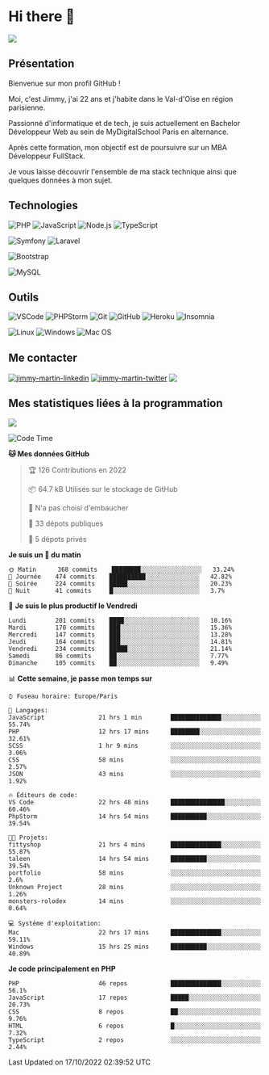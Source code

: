 # Hi there 👋

![](https://komarev.com/ghpvc/?username=jimmy-martin&color=1a1b27)

<!--
**jimmy-martin/jimmy-martin** is a ✨ _special_ ✨ repository because its `README.md` (this file) appears on your GitHub profile.

Here are some ideas to get you started:

- 🔭 I’m currently working on ...
- 🌱 I’m currently learning ...
- 👯 I’m looking to collaborate on ...
- 🤔 I’m looking for help with ...
- 💬 Ask me about ...
- 📫 How to reach me: ...
- 😄 Pronouns: ...
- ⚡ Fun fact: ...
-->

## Présentation

Bienvenue sur mon profil GitHub !

Moi, c'est Jimmy, j'ai 22 ans et j'habite dans le Val-d'Oise en région parisienne.

Passionné d'informatique et de tech, je suis actuellement en Bachelor Développeur Web au sein de MyDigitalSchool Paris en alternance.

Après cette formation, mon objectif est de poursuivre sur un MBA Développeur FullStack.

Je vous laisse découvrir l'ensemble de ma stack technique ainsi que quelques données à mon sujet.

## Technologies

<div>

![PHP](https://img.shields.io/badge/PHP-777BB4?style=for-the-badge&logo=php&logoColor=white) ![JavaScript](https://img.shields.io/badge/JavaScript-F7DF1E?style=for-the-badge&logo=javascript&logoColor=black) ![Node.js](https://img.shields.io/badge/Node.js-43853D?style=for-the-badge&logo=node.js&logoColor=white) ![TypeScript](https://img.shields.io/badge/TypeScript-007ACC?style=for-the-badge&logo=typescript&logoColor=white)

</div>
<div>

![Symfony](https://img.shields.io/badge/Symfony-092E20?style=for-the-badge&logo=symfony&logoColor=white) ![Laravel](https://img.shields.io/badge/Laravel-FF2D20?style=for-the-badge&logo=laravel&logoColor=white)

</div>
<div>

![Bootstrap](https://img.shields.io/badge/Bootstrap-563D7C?style=for-the-badge&logo=bootstrap&logoColor=white)

</div>
<div>

![MySQL](https://img.shields.io/badge/MySQL-4479A1?style=for-the-badge&logo=mysql&logoColor=white)

</div>

## Outils

![VSCode](https://img.shields.io/badge/VSCode-007ACC?style=for-the-badge&logo=visual-studio-code&logoColor=white)
![PHPStorm](http://img.shields.io/badge/-PHPStorm-181717?style=for-the-badge&logo=phpstorm&logoColor=white)
![Git](https://img.shields.io/badge/Git-E44C30?style=for-the-badge&logo=git&logoColor=white)
![GitHub](https://img.shields.io/badge/GitHub-100000?style=for-the-badge&logo=github&logoColor=white)
![Heroku](https://img.shields.io/badge/Heroku-6762a6?style=for-the-badge&logo=heroku&logoColor=white)
![Insomnia](https://img.shields.io/badge/Insomnia-5600cd?style=for-the-badge&logo=insomnia&logoColor=white)

![Linux](https://img.shields.io/badge/Linux-FCC624?style=for-the-badge&logo=linux&logoColor=white)
![Windows](https://img.shields.io/badge/Windows-0078D6?style=for-the-badge&logo=windows&logoColor=white)
![Mac OS](https://img.shields.io/badge/mac%20os-000000?style=for-the-badge&logo=apple&logoColor=white)

## Me contacter

<p>
<a href="https://www.linkedin.com/in/jimmy-martin-dev/" target="blank"><img align="center" src="https://img.shields.io/badge/-LinkedIn-0077B5?style=for-the-badge&logo=Linkedin&logoColor=white&link=https://www.linkedin.com/in/jimmy-martin-dev/" alt="jimmy-martin-linkedin"/></a>
<a href="https://twitter.com/jimmydev_" target="blank"><img align="center" src="https://img.shields.io/badge/-Twitter-1DA1F2?style=for-the-badge&logo=Twitter&logoColor=white&link=https://twitter.com/jimmydev_" alt="jimmy-martin-twitter"/></a>
 <a href="mailto:jimmy.martin952@gmail.com" target="blank"><img align="center" src="https://img.shields.io/badge/gmail-D14836?style=for-the-badge&logo=gmail&logoColor=white" /></a>
</p>

## Mes statistiques liées à la programmation

<a href="https://github-readme-stats.vercel.app/api/top-langs/?username=jimmy-martin&layout=compact">
  <img align="center" src="https://github-readme-stats.vercel.app/api/top-langs/?username=jimmy-martin&layout=compact"/>
</a>



<!--START_SECTION:waka-->
![Code Time](http://img.shields.io/badge/Code%20Time-1%2C180%20hrs%203%20mins-blue)

**🐱 Mes données GitHub** 

> 🏆 126 Contributions en 2022
 > 
> 📦 64.7 kB Utilisés sur le stockage de GitHub 
 > 
> 🚫 N'a pas choisi d'embaucher
 > 
> 📜 33 dépots publiques 
 > 
> 🔑 5 dépots privés  
 > 
**Je suis un 🐤 du matin** 

```text
🌞 Matin      368 commits    ████████░░░░░░░░░░░░░░░░░   33.24% 
🌆 Journée    474 commits    ██████████░░░░░░░░░░░░░░░   42.82% 
🌃 Soirée     224 commits    █████░░░░░░░░░░░░░░░░░░░░   20.23% 
🌙 Nuit       41 commits     █░░░░░░░░░░░░░░░░░░░░░░░░   3.7%

```
📅 **Je suis le plus productif le Vendredi** 

```text
Lundi        201 commits    ████░░░░░░░░░░░░░░░░░░░░░   18.16% 
Mardi        170 commits    ███░░░░░░░░░░░░░░░░░░░░░░   15.36% 
Mercredi     147 commits    ███░░░░░░░░░░░░░░░░░░░░░░   13.28% 
Jeudi        164 commits    ███░░░░░░░░░░░░░░░░░░░░░░   14.81% 
Vendredi     234 commits    █████░░░░░░░░░░░░░░░░░░░░   21.14% 
Samedi       86 commits     ██░░░░░░░░░░░░░░░░░░░░░░░   7.77% 
Dimanche     105 commits    ██░░░░░░░░░░░░░░░░░░░░░░░   9.49%

```


📊 **Cette semaine, je passe mon temps sur** 

```text
⌚︎ Fuseau horaire: Europe/Paris

💬 Langages: 
JavaScript               21 hrs 1 min        ██████████████░░░░░░░░░░░   55.74% 
PHP                      12 hrs 17 mins      ████████░░░░░░░░░░░░░░░░░   32.61% 
SCSS                     1 hr 9 mins         ░░░░░░░░░░░░░░░░░░░░░░░░░   3.06% 
CSS                      58 mins             ░░░░░░░░░░░░░░░░░░░░░░░░░   2.57% 
JSON                     43 mins             ░░░░░░░░░░░░░░░░░░░░░░░░░   1.92%

🔥 Éditeurs de code: 
VS Code                  22 hrs 48 mins      ███████████████░░░░░░░░░░   60.46% 
PhpStorm                 14 hrs 54 mins      ██████████░░░░░░░░░░░░░░░   39.54%

🐱‍💻 Projets: 
fittyshop                21 hrs 4 mins       ██████████████░░░░░░░░░░░   55.87% 
taleen                   14 hrs 54 mins      ██████████░░░░░░░░░░░░░░░   39.54% 
portfolio                58 mins             ░░░░░░░░░░░░░░░░░░░░░░░░░   2.6% 
Unknown Project          28 mins             ░░░░░░░░░░░░░░░░░░░░░░░░░   1.26% 
monsters-rolodex         14 mins             ░░░░░░░░░░░░░░░░░░░░░░░░░   0.64%

💻 Système d'exploitation: 
Mac                      22 hrs 17 mins      ██████████████░░░░░░░░░░░   59.11% 
Windows                  15 hrs 25 mins      ██████████░░░░░░░░░░░░░░░   40.89%

```

**Je code principalement en PHP** 

```text
PHP                      46 repos            ██████████████░░░░░░░░░░░   56.1% 
JavaScript               17 repos            █████░░░░░░░░░░░░░░░░░░░░   20.73% 
CSS                      8 repos             ██░░░░░░░░░░░░░░░░░░░░░░░   9.76% 
HTML                     6 repos             █░░░░░░░░░░░░░░░░░░░░░░░░   7.32% 
TypeScript               2 repos             ░░░░░░░░░░░░░░░░░░░░░░░░░   2.44%

```



 Last Updated on 17/10/2022 02:39:52 UTC
<!--END_SECTION:waka-->


